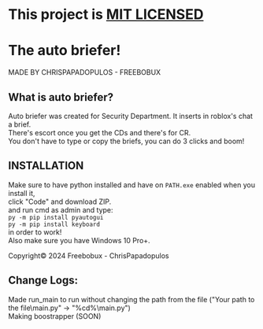 # This project is [MIT LICENSED](https://github.com/BestGithubUser1/auto_briefer/blob/main/LICENSE)

# The auto briefer!

MADE BY CHRISPAPADOPULOS - FREEBOBUX

## What is auto briefer?
Auto briefer was created for Security Department. It inserts in roblox's chat a brief. \
There's escort once you get the CDs and there's for CR. \
You don't have to type or copy the briefs, you can do 3 clicks and boom!

## INSTALLATION
Make sure to have python installed and have on `PATH.exe` enabled when you install it, \
click "Code" and download ZIP. \
and run cmd as admin and type: \
```py -m pip install pyautogui``` \
```py -m pip install keyboard``` \
in order to work! \
Also make sure you have Windows 10 Pro+.

Copyright© 2024 Freebobux - ChrisPapadopulos


## Change Logs:

Made run_main to run without changing the path from the file ("Your path to the file\main.py" -> "%cd%\main.py") \
Making boostrapper (SOON)
